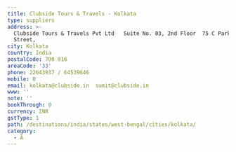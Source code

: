 ```yaml
---
title: Clubside Tours & Travels - Kolkata
type: suppliers
address: >-
  Clubside Tours & Travels Pvt Ltd   Suite No. 03, 2nd Floor  75 C Park
  Street,  
city: Kolkata
country: India
postalCode: 700 016
areaCode: '33'
phone: 22643937 / 64539646
mobile: 0
email: kolkata@clubside.in  sumit@clubside.in
www: ''
note: ''
bookThrough: 0
currency: INR
gstType: 1
path: /destinations/india/states/west-bengal/cities/kolkata/
category:
  - A
---
```


